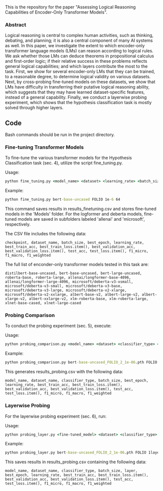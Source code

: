 This is the repository for the paper "Assessing Logical Reasoning Capabilities of Encoder-Only Transformer Models".

### Abstract
Logical reasoning is central to complex human activities, such as thinking, debating, and planning; it is also a central component of many AI systems as well. In this paper, we investigate the extent to which encoder-only transformer language models (LMs) can reason according to logical rules. We ask whether those LMs can deduce theorems in propositional calculus and first-order logic; if their relative success in these problems reflects general logical capabilities; and which layers contribute the most to the task. First, we show for several encoder-only LMs that they can be trained, to a reasonable degree, to determine logical validity on various datasets. Next, by cross-probing fine-tuned models on these datasets, we show that LMs have difficulty in transferring their putative logical reasoning ability, which suggests that they may have learned dataset-specific features, instead of a general capability. Finally, we conduct a layerwise probing experiment, which shows that the hypothesis classification task is mostly solved through higher layers.

## Code

Bash commands should be run in the project directory.

### Fine-tuning Transformer Models
To fine-tune the various transformer models for the Hypothesis Classification task (sec. 4), utilize the script fine_tuning.py.

Usage:
```bat
python fine_tuning.py <model_name> <dataset> <learning_rate> <batch_size>
```

Example:
```bat
python fine_tuning.py bert-base-uncased FOLIO 1e-6 64
```

This command saves results in results_finetuning.csv and stores fine-tuned models in the 'Models' folder. For the logformer and deberta models, fine-tuned models are saved in subfolders labeled 'allenai' and 'microsoft', respectively.

The CSV file includes the following data:

```
checkpoint, dataset_name, batch_size, best_epoch, learning_rate, best_train_acc, best_train_loss.item(), best_validation_acc, best_validation_loss.item(), test_acc, test_loss.item(), f1_micro, f1_macro, f1_weighted
```

The full list of enconder-only transformer models tested in this task are: 

```
distilbert-base-uncased, bert-base-uncased, bert-large-uncased, roberta-base, roberta-large, allenai/longformer-base-4096, allenai/longformer-large-4096, microsoft/deberta-v3-xsmall, microsoft/deberta-v3-small, microsoft/deberta-v3-base, microsoft/deberta-v3-large, microsoft/deberta-v2-xlarge, microsoft/deberta-v2-xxlarge, albert-base-v2, albert-large-v2, albert-xlarge-v2, albert-xxlarge-v2, xlm-roberta-base, xlm-roberta-large, xlnet-base-cased, xlnet-large-cased
```

### Probing Comparison
To conduct the probing experiment (sec. 5), execute:

Usage:
```bat
python probing_comparison.py <model_name> <dataset> <classifier_type> <learning_rate> <batch_size>
```

Example:
```bat
python probing_comparison.py bert-base-uncased_FOLIO_2_1e-06.pth FOLIO 1layer 1e-06 64
```

This generates results_probing.csv with the following data:

```
model_name, dataset_name, classifier_type, batch_size, best_epoch, learning_rate, best_train_acc, best_train_loss.item(), best_validation_acc, best_validation_loss.item(), test_acc, test_loss.item(), f1_micro, f1_macro, f1_weighted
```

### Layerwise Probing
For the layerwise probing experiment (sec. 6), run:

Usage:
```bat
python probing_layer.py <fine-tuned_model> <dataset> <classifier_type> <layer> <learning_rate> <batch_size>
```

Example:
```bat
python probing_layer.py bert-base-uncased_FOLIO_2_1e-06.pth FOLIO 1layer 12 1e-06 64
```

This saves results in results_probing.csv containing the following data:

```
model_name, dataset_name, classifier_type, batch_size, layer, best_epoch, learning_rate, best_train_acc, best_train_loss.item(), best_validation_acc, best_validation_loss.item(), test_acc, test_loss.item(), f1_micro, f1_macro, f1_weighted
```
